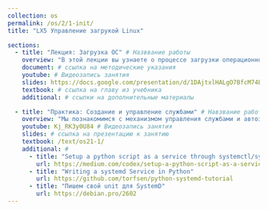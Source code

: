 ```yaml
---
collection: os
permalink: /os/2/1-init/
title: "LX5 Управление загрукой Linux"

sections:
  - title: "Лекция: Загрузка ОС" # Назввание работы
    overview: "В этой лекции вы узнаете о процессе загрузки операционной системы." # Пояснительный текст
    document: # ссылка на методические указания
    youtube: # Видеозапись занятия
    slides: https://docs.google.com/presentation/d/1DAjtxlHALgO7BfcM74E-8sMSQPLc1CtbQOf8EM3Lkec/edit?usp=sharing
    textbook: # ссылка на главу из учебника
    additional: # ссылки на дополнительные материалы

  - title: "Практика: Создание и управление службами" # Навзвание работы
    overview: "Мы познакомимся с механизмом управления службами и автозапуском в Linux, создать и запустить собственноручно написанную программу как сервис операционной системы." # Пояснительный текст
    youtube: Kj_RK3y0U84 # Видеозапись занятия
    slides: # ссылка на презентацию к занятию
    textbook: /text/os21-1/
    additional: # 
      - title: "Setup a python script as a service through systemctl/systemd"
        url: https://medium.com/codex/setup-a-python-script-as-a-service-through-systemctl-systemd-f0cc55a42267
      - title: "Writing a systemd Service in Python"
        url: https://github.com/torfsen/python-systemd-tutorial
      - title: "Пишем свой unit для SystemD"
        url: https://debian.pro/2602
---
```

